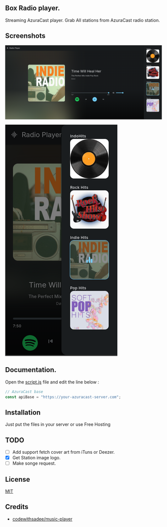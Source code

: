 ## Box Radio player.

Streaming AzuraCast player. Grab All stations from AzuraCast radio station.

## Screenshots

![Demo Screenshots](https://raw.githubusercontent.com/PeWe79/box-azuracast-player/main/static/images/thumbs.png)

![Demo Screenshots](https://raw.githubusercontent.com/PeWe79/box-azuracast-player/main/static/images/thumbs_mb.png)


## Documentation.

Open the [script.js](https://github.com/PeWe79/box-azuracast-player/blob/main/static/js/script.js) file and edit the line below :

```javascript
// AzuraCast base
const apiBase = "https://your-azuracast-server.com";

```

## Installation
Just put the files in your server or use Free Hosting

## TODO
- [ ] Add support fetch cover art from iTuns or Deezer.
- [x] Get Station image logo.
- [ ] Make songe request.

## License

[MIT](https://github.com/codewithsadee/music-player?tab=MIT-1-ov-file)

## Credits
* [codewithsadee/music-player](https://github.com/codewithsadee/music-player)
